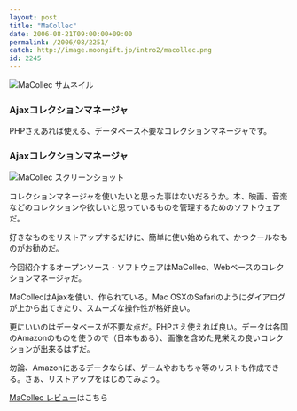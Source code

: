 ```yaml
---
layout: post
title: "MaCollec"
date: 2006-08-21T09:00:00+09:00
permalink: /2006/08/2251/
catch: http://image.moongift.jp/intro2/macollec.png
id: 2245
---
```

 ![MaCollec サムネイル](http://image.moongift.jp/intro2/macollec.t.png "MaCollec サムネイル")
  

### Ajaxコレクションマネージャ
  
PHPさえあれば使える、データベース不要なコレクションマネージャです。  
<!--more-->  

### Ajaxコレクションマネージャ
  

![MaCollec スクリーンショット](http://image.moongift.jp/intro2/macollec.png "MaCollec スクリーンショット")

  

コレクションマネージャを使いたいと思った事はないだろうか。本、映画、音楽などのコレクションや欲しいと思っているものを管理するためのソフトウェアだ。

  

好きなものをリストアップするだけに、簡単に使い始められて、かつクールなものがお勧めだ。

  

今回紹介するオープンソース・ソフトウェアはMaCollec、Webベースのコレクションマネージャだ。

  

MaCollecはAjaxを使い、作られている。Mac OSXのSafariのようにダイアログが上から出てきたり、スムーズな操作性が格好良い。

  

更にいいのはデータベースが不要な点だ。PHPさえ使えれば良い。データは各国のAmazonのものを使うので（日本もある）、画像を含めた見栄えの良いコレクションが出来るはずだ。

  

勿論、Amazonにあるデータならば、ゲームやおもちゃ等のリストも作成できる。さぁ、リストアップをはじめてみよう。

  

[MaCollec レビュー](http://oss.moongift.jp/review/i-2258.html)はこちら

